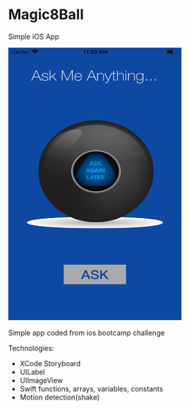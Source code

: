 # Magic8Ball
Simple iOS App 

<img src="screenshot.png" width="350" height="550">

Simple app coded from ios bootcamp challenge

Technologies:
  * XCode Storyboard
  * UILabel
  * UIImageView
  * Swift functions, arrays, variables, constants
  * Motion detection(shake)
